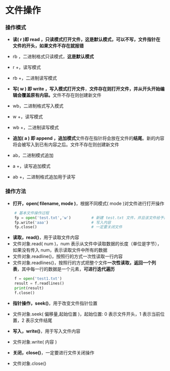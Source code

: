 # 文件操作

### 操作模式

*  **读( r )即 read ，只读模式打开文件，这是默认模式，可以不写，文件指针在文件的开头，如果文件不存在就报错**
  * rb ，二进制格式只读模式，**这是默认模式**
  * r +，读写模式
  * rb +，二进制读写模式

              
*  **写( w ) 即 write ，写入模式打开文件**，**文件存在则打开文件，并从开头开始编辑会覆盖原有内容。**⽂件不存在则创建新文件
  * wb，二进制格式写入模式
  * w +，读写模式
  * wb +，二进制读写模式
  
  
*  **追加( a ) 即 append ，追加模式**文件存在指针将会放在文件的**结尾**。新的内容将会被写入到已有内容之后。文件不存在则创建新⽂件
  * ab，二进制模式追加
  * a +，读写追加模式
  * ab +，二进制格式追加用于读写

### 操作方法
*  **打开，open( filename, mode )**，根据不同模式( mode )对文件进行打开操作

```python
    # 基本文件操作过程
    fp = open('test.txt','w')         # 新建 test.txt 文件，并且该文件给予操作模式，赋值于一个变量
    fp.write('aaa')                   # 写入内容
    fp.close()                        # 一定要关闭文件

```


*  **读取，read()**，用于读取文件内容
  * 文件对象.read( num )，num 表示从文件中读取数据的长度（单位是字节），如果没有传入 num，表示读取文件中所有的数据
  * 文件对象.readline()，按照行的方式一次性读取一行内容
  * 文件对象.readlines()，按照行的方式把整个文件**一次性读取，返回一个列表**，其中每一行的数据是一个元素，**可进行迭代遍历**



```python
    f = open('test1.txt')
    result = f.readlines()
    print(result)
    f.close()

```  

*  **指针操作，seek()**，用于改变文件指针位置
  *  文件对象.seek( 偏移量,起始位置 )，起始位置: 0 表示文件开头，1 表示当前位置，2 表示文件结尾
    

*  **写入，write()**，用于写入文件内容
  *  文件对象.write( 内容 )
 
    
*  **关闭，close()**，一定要进行文件关闭操作
  *  文件对象.close()





